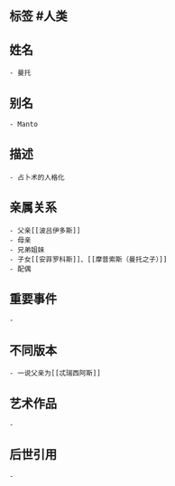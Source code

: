 ## 标签  #人类
## 姓名
	- 曼托
## 别名
	- Manto
## 描述
	- 占卜术的人格化
## 亲属关系
	- 父亲[[波吕伊多斯]]
	- 母亲
	- 兄弟姐妹
	- 子女[[安菲罗科斯]]、[[摩普索斯（曼托之子）]]
	- 配偶
## 重要事件
	-
## 不同版本
	- 一说父亲为[[忒瑞西阿斯]]
## 艺术作品
	-
## 后世引用
	-
